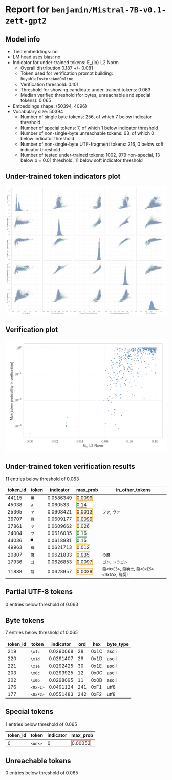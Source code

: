 # Report for `benjamin/Mistral-7B-v0.1-zett-gpt2`

## Model info

* Tied embeddings: no
* LM head uses bias: no
* Indicator for under-trained tokens: E_{in} L2 Norm
  * Overall distribution 0.187 +/- 0.081
  * Token used for verification prompt building: `BuyableInstoreAndOnline`
  * Verification threshold: 0.101
  * Threshold for showing candidate under-trained tokens: 0.063
  * Median verified threshold (for bytes, unreachable and special tokens): 0.065
* Embeddings shape: (50394, 4096)
* Vocabulary size: 50394
  * Number of single byte tokens: 256, of which 7 below indicator threshold
  * Number of special tokens: 7, of which 1 below indicator threshold
  * Number of non-single-byte unreachable tokens: 63, of which 0 below indicator threshold
  * Number of non-single-byte UTF-fragment tokens: 216, 0 below soft indicator threshold
  * Number of tested under-trained tokens: 1002, 979 non-special, 13 below p = 0.01 threshold, 11 below soft indicator threshold

## Under-trained token indicators plot
![Indicators scatter plots](../indicators_pairplot_byid/benjamin_Mistral_7B_v0_1_zett_gpt2.png)

## Verification plot
![Verification plot](../verifications_scatterplot/benjamin_Mistral_7B_v0_1_zett_gpt2.png)

## Under-trained token verification results
11 entries below threshold of 0.063

|   token_id | token          |   indicator | max_prob                                                        | in_other_tokens                                                                          |
|------------|----------------|-------------|-----------------------------------------------------------------|------------------------------------------------------------------------------------------|
|      44115 | ````` 黒 ````` |   0.0586349 | <span style='border: 1px solid rgb(255, 145, 0);'>0.0099</span> |                                                                                          |
|      45038 | ````` ы `````  |   0.060533  | <span style='border: 1px solid rgb(40, 167, 69);'>0.14</span>   |                                                                                          |
|      25365 | ````` ァ ````` |   0.0608421 | <span style='border: 1px solid rgb(255, 145, 0);'>0.0013</span> | ````` ファ `````, ````` ヴァ `````                                                       |
|      36707 | ````` 戦 ````` |   0.0609177 | <span style='border: 1px solid rgb(255, 145, 0);'>0.0099</span> |                                                                                          |
|      37861 | ````` ヤ ````` |   0.0609662 | <span style='border: 1px solid rgb(251, 189, 8);'>0.026</span>  |                                                                                          |
|      24004 | ````` ブ ````` |   0.0616035 | <span style='border: 1px solid rgb(40, 167, 69);'>0.16</span>   |                                                                                          |
|      44036 | ````` ▀ `````  |   0.0618981 | <span style='border: 1px solid rgb(40, 167, 69);'>0.15</span>   |                                                                                          |
|      49963 | ````` 機 ````` |   0.0621713 | <span style='border: 1px solid rgb(251, 189, 8);'>0.012</span>  |                                                                                          |
|      20807 | ````` 魔 ````` |   0.0621833 | <span style='border: 1px solid rgb(251, 189, 8);'>0.035</span>  | ````` の魔 `````                                                                         |
|      17936 | ````` ゴ ````` |   0.0626853 | <span style='border: 1px solid rgb(255, 145, 0);'>0.0097</span> | ````` ゴン `````, ````` ドラゴン `````                                                   |
|      11888 | ````` 龍 ````` |   0.0628957 | <span style='border: 1px solid rgb(255, 145, 0);'>0.0039</span> | ````` 龍<0xE5> `````, ````` 龍喚士 `````, ````` 龍<0xE5><0xA5> `````, ````` 龍契士 ````` |


## Partial UTF-8 tokens
0 entries below threshold of 0.063




## Byte tokens
7 entries below threshold of 0.065

|   token_id | token              |   indicator |   ord | hex   | byte_type   |
|------------|--------------------|-------------|-------|-------|-------------|
|        219 | ````` \x1c `````   |   0.0290068 |    28 | 0x1C  | ascii       |
|        220 | ````` \x1d `````   |   0.0291407 |    29 | 0x1D  | ascii       |
|        221 | ````` \x1e `````   |   0.0292425 |    30 | 0x1E  | ascii       |
|        203 | ````` \x0c `````   |   0.0293925 |    12 | 0x0C  | ascii       |
|        202 | ````` \x0b `````   |   0.0298095 |    11 | 0x0B  | ascii       |
|        176 | ````` <0xF1> ````` |   0.0491124 |   241 | 0xF1  | utf8        |
|        177 | ````` <0xF2> ````` |   0.0551483 |   242 | 0xF2  | utf8        |


## Special tokens
1 entries below threshold of 0.065

|   token_id | token             |   indicator | max_prob                                                         |
|------------|-------------------|-------------|------------------------------------------------------------------|
|          0 | ````` <unk> ````` |           0 | <span style='border: 1px solid rgb(169, 68, 66);'>0.00053</span> |


## Unreachable tokens
0 entries below threshold of 0.065



